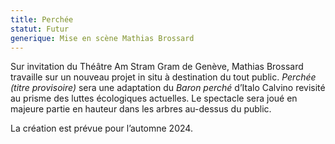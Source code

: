 ```yaml
---
title: Perchée
statut: Futur
generique: Mise en scène Mathias Brossard
---
```

Sur invitation du Théâtre Am Stram Gram de Genève, Mathias Brossard travaille sur un nouveau projet in situ à destination du tout public. *Perchée (titre provisoire)* sera une adaptation du *Baron perché* d’Italo Calvino revisité au prisme des luttes écologiques actuelles. Le spectacle sera joué en majeure partie en hauteur dans les arbres au-dessus du public. 

La création est prévue pour l’automne 2024.